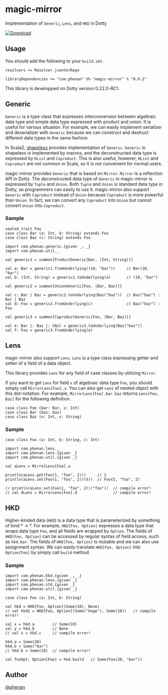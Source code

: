 # magic-mirror
Implementation of `Generic`, `Lens`, and `HKD` in Dotty

[ ![Download](https://api.bintray.com/packages/phenan/maven/magic-mirror/images/download.svg) ](https://bintray.com/phenan/maven/magic-mirror/_latestVersion)

## Usage

You should add the following to your `build.sbt`.

```
resolvers += Resolver.jcenterRepo

libraryDependencies += "com.phenan" %% "magic-mirror" % "0.9.2"
```

This library is developped on Dotty version 0.22.0-RC1.

## Generic

`Generic` is a type class that expresses interconversion between algebraic data type and simple data type expressed with product and union.
It is useful for various situation. 
For example, we can easily implement serializer and deserializer with `Generic` because we can construct and destruct different data types in the same fashion.

In Scala2, [shapeless](https://github.com/milessabin/shapeless) provides implementation of `Generic`.
`Generic` in shapeless is implemented by macros, and the deconstructed data type is expressed by `HList` and `Coproduct`.
This is also useful, however, `HList` and `Coproduct` are not common in Scala, so it is not convenient for normal users.

magic-mirror provides `Generic` that is based on `Mirror`.
`Mirror` is a reflection API in Dotty.
The deconstructed data type of `Generic` in magic-mirror is expressed by `Tuple` and `Union`.
Both `Tuple` and `Union` is standard data type in Dotty, so programmers can easily to use it.
magic-mirror also support `Generic` with `Coproduct` instead of `Union` because `Coproduct` is more powerful than `Union`.
In fact, we can convert any `Coproduct` into `Union` but cannot convert `Union` into `Coproduct`.


### Sample

```
sealed trait Foo
case class Bar (a: Int, b: String) extends Foo
case class Baz (c: String) extends Foo

import com.phenan.generic.{given _, _}
import com.phenan.util._

val generic1 = summon[ProductGeneric[Bar, (Int, String)]]

val a: Bar = generic1.fromUnderlying((10, "bar"))     // Bar(10, "bar")
val b: (Int, String) = generic1.toUnderlying(a)       // (10, "bar")

val generic2 = summon[UnionGeneric[Foo, (Bar, Baz)]]

val c: Bar | Baz = generic2.toUnderlying(Baz("baz"))  // Baz("baz") : Bar | Baz
val d: Foo = generic2.fromUnderlying(c)               // Baz("baz") : Foo

val generic3 = summon[CoproductGeneric[Foo, (Bar, Baz)]]

val e: Bar |: Baz |: CNil = generic3.toUnderlying(Baz("baz"))
val f: Foo = generic3.fromUnderlying(e)
```

## Lens

magic-mirror also support `Lens`.
`Lens` is a type class expressing getter and setter of a field of a data object.

This library provides `Lens` for any field of case classes by utilizing `Mirror`.

If you want to get `Lens` for field `x` of algebraic data type `Foo`, you should simply call `MirrorLens[Foo].x`.
You can also get `Lens` of nested object with this dot-notation.
For example, `MirrorLens[Foo].bar.baz` returns `Lens[Foo, Baz]` for the following definition.

```
case class Foo (bar: Bar, x: Int)
case class Bar (baz: baz)
case class Baz (n: Int, s: String)
```

### Sample

```
case class Foo (a: Int, b: String, c: Int)

import com.phenan.lens._
import com.phenan.lens.{given _}
import com.phenan.util.{given _}

val aLens = MirrorLens[Foo].a

println(aLens.get(Foo(1, "foo", 2)))     // 1
println(aLens.set(Foo(1, "foo", 2))(5))  // Foo(5, "foo", 2)

// println(aLens.set(Foo(1, "foo", 2))("foo"))  // compile error!
// val dLens = MirrorLens[Foo].d                // compile error!
```

## HKD

Higher-kinded data (`HKD`) is a data type that is parameterized by something of kind * -> *.
For example, `HKD[Foo, Option]` expresses a data type that wraps data type `Foo`, and all fields are wrapped by `Option`.
The fields of `HKD[Foo, Option]` can be accessed by regular syntax of field access, such as `hkd.bar`.
The fields of `HKD[Foo, Option]` is mutable and we can also use assignment syntax.
We can easily translate `HKD[Foo, Option]` into `Option[Foo]` by simply call `build` method.

### Sample

```
import com.phenan.hkd.{given _, _}
import com.phenan.lens.{given _}
import com.phenan.std.{given _}
import com.phenan.util.{given _}

case class Foo (a: Int, b: String)

val hkd = HKD[Foo, Option](Some(10), None)
// val hkd2 = HKD[Foo, Option](Some("hoge"), Some(10))   // compile error!

val x = hkd.a        // Some(10)
val y = hkd.b        // None
// val z = hkd.c     // compile error!

hkd.a = Some(20)
hkd.b = Some("bar")
// hkd.b = Some(10)  // compile error!

val fooOpt: Option[Foo] = hkd.build   // Some(Foo(20, "bar"))
```

## Author
[@phenan](https://twitter.com/phenan)
